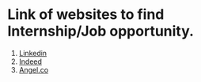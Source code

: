 # Link of websites to find Internship/Job opportunity.

1. [Linkedin](https://www.linkedin.com/)
2. [Indeed](https://in.indeed.com/)
3. [Angel.co](https://angel.co/)
